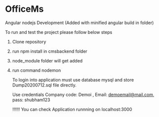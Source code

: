 # OfficeMs
Angular nodejs Development (Added with minified angular build in folder) 

To run and test the project please follow below steps

1) Clone repository
2) run npm install in cmsbackend folder
3) node_module folder will get added
4) run command 
   nodemon
   
   To login into application must use database mysql and store Dump20200712.sql file directly.
   
   Use credentials 
   Company code: Demoi ,
   Email: demoemail@mail.com,
   pass:  shubham123
   
   !!!!!! You can check Application runnning on localhost:3000
   
   

